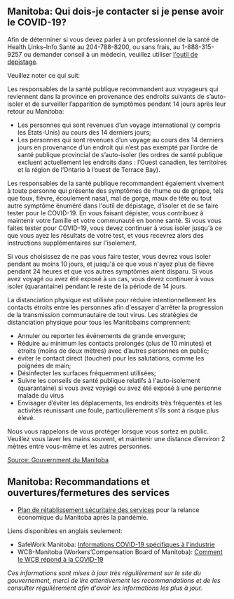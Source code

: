 ## Manitoba: Qui dois-je contacter si je pense avoir le COVID-19?

Afin de déterminer si vous devez parler à un professionnel de la santé de Health Links–Info Santé au 204-788-8200, ou sans frais, au 1-888-315-9257 ou demander conseil à un médecin, veuillez utiliser [l'outil de depistage](https://covid19.soinscommunsmb.ca/covid19/outil-de-depistage/).

Veuillez noter ce qui suit:

Les responsables de la santé publique recommandent aux voyageurs qui reviennent dans la province en provenance des endroits suivants de s’auto-isoler et de surveiller l’apparition de symptômes pendant 14 jours après leur retour au Manitoba:

- Les personnes qui sont revenues d’un voyage international (y compris les États-Unis) au cours des 14 derniers jours;
- Les personnes qui sont revenues d’un voyage au cours des 14 derniers jours en provenance d’un endroit qui n’est pas exempté par l’ordre de santé publique provincial de s’auto-isoler (les ordres de santé publique excluent actuellement les endroits dans : l’Ouest canadien, les territoires et la région de l’Ontario à l’ouest de Terrace Bay).

Les responsables de la santé publique recommandent également vivement à toute personne qui présente des symptômes de rhume ou de grippe, tels que toux, fièvre, écoulement nasal, mal de gorge, maux de tête ou tout autre symptôme énuméré dans l'outil de dépistage, d'isoler et de se faire tester pour le COVID-19. En vous faisant dépister, vous contribuez à maintenir votre famille et votre communauté en bonne santé. Si vous vous faites tester pour COVID-19, vous devez continuer à vous isoler jusqu'à ce que vous ayez les résultats de votre test, et vous recevrez alors des instructions supplémentaires sur l'isolement.

Si vous choisissez de ne pas vous faire tester, vous devrez vous isoler pendant au moins 10 jours, et jusqu'à ce que vous n'ayez plus de fièvre pendant 24 heures et que vos autres symptômes aient disparu. Si vous avez voyagé ou avez été exposé à un cas, vous devez continuer à vous isoler (quarantaine) pendant le reste de la période de 14 jours.

La distanciation physique est utilisée pour réduire intentionnellement les contacts étroits entre les personnes afin d'essayer d'arrêter la progression de la transmission communautaire de tout virus. Les stratégies de distanciation physique pour tous les Manitobains comprennent:

- Annuler ou reporter les événements de grande envergure;
- Réduire au minimum les contacts prolongés (plus de 10 minutes) et étroits (moins de deux mètres) avec d’autres personnes en public;
- éviter le contact direct (toucher) pour les salutations, comme les poignées de main;
- Désinfecter les surfaces fréquemment utilisées;
- Suivre les conseils de santé publique relatifs à l'auto-isolement (quarantaine) si vous avez voyagé ou avez été exposé à une personne malade du virus
- Envisager d’éviter les déplacements, les endroits très fréquentés et les activités réunissant une foule, particulièrement s’ils sont à risque plus élevé.

Nous vous rappelons de vous protéger lorsque vous sortez en public. Veuillez vous laver les mains souvent, et maintenir une distance d’environ 2 mètres entre vous-même et les autres personnes.

[Source: Gouvernment du Manitoba](https://www.gov.mb.ca/health/coronavirus/public.fr.html)

## Manitoba: Recommandations et ouvertures/fermetures des services

- [Plan de rétablissement sécuritaire des services](https://manitoba.ca/covid19/restoring/approach.fr.html) pour la relance économique du Manitoba après la pandémie.

Liens disponibles en anglais seulement:

- SafeWork Manitoba: [Informations COVID-19 spécifiques à l'industrie](https://www.safemanitoba.com/COVID-19/Pages/Industry-specific-COVID-19-Information.aspx)
- WCB-Manitoba (Workers’Compensation Board of Manitoba): [Comment le WCB répond à la COVID-19](https://www.wcb.mb.ca/how-the-wcb-is-responding-to-covid-19)

_Ces informations sont mises à jour très régulièrement sur le site du gouvernement, merci de lire attentivement les recommandations et de les consulter régulièrement afin d'avoir les informations les plus à jour._
